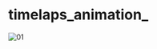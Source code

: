 # timelaps_animation_

![01](https://github.com/user-attachments/assets/252d3c9e-4044-46e4-b0de-dc1fe6205f33)
